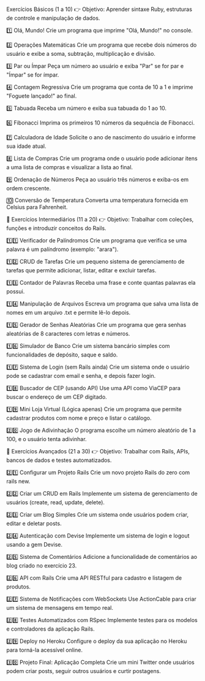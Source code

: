 Exercícios Básicos (1 a 10)
👉 Objetivo: Aprender sintaxe Ruby, estruturas de controle e manipulação de dados.

1️⃣ Olá, Mundo!
Crie um programa que imprime "Olá, Mundo!" no console.

2️⃣ Operações Matemáticas
Crie um programa que recebe dois números do usuário e exibe a soma, subtração, multiplicação e divisão.

3️⃣ Par ou Ímpar
Peça um número ao usuário e exiba "Par" se for par e "Ímpar" se for ímpar.

4️⃣ Contagem Regressiva
Crie um programa que conta de 10 a 1 e imprime "Foguete lançado!" ao final.

5️⃣ Tabuada
Receba um número e exiba sua tabuada do 1 ao 10.

6️⃣ Fibonacci
Imprima os primeiros 10 números da sequência de Fibonacci.

7️⃣ Calculadora de Idade
Solicite o ano de nascimento do usuário e informe sua idade atual.

8️⃣ Lista de Compras
Crie um programa onde o usuário pode adicionar itens a uma lista de compras e visualizar a lista ao final.

9️⃣ Ordenação de Números
Peça ao usuário três números e exiba-os em ordem crescente.

🔟 Conversão de Temperatura
Converta uma temperatura fornecida em Celsius para Fahrenheit.

🔹 Exercícios Intermediários (11 a 20)
👉 Objetivo: Trabalhar com coleções, funções e introduzir conceitos do Rails.

1️⃣1️⃣ Verificador de Palíndromos
Crie um programa que verifica se uma palavra é um palíndromo (exemplo: "arara").

1️⃣2️⃣ CRUD de Tarefas
Crie um pequeno sistema de gerenciamento de tarefas que permite adicionar, listar, editar e excluir tarefas.

1️⃣3️⃣ Contador de Palavras
Receba uma frase e conte quantas palavras ela possui.

1️⃣4️⃣ Manipulação de Arquivos
Escreva um programa que salva uma lista de nomes em um arquivo .txt e permite lê-lo depois.

1️⃣5️⃣ Gerador de Senhas Aleatórias
Crie um programa que gera senhas aleatórias de 8 caracteres com letras e números.

1️⃣6️⃣ Simulador de Banco
Crie um sistema bancário simples com funcionalidades de depósito, saque e saldo.

1️⃣7️⃣ Sistema de Login (sem Rails ainda)
Crie um sistema onde o usuário pode se cadastrar com email e senha, e depois fazer login.

1️⃣8️⃣ Buscador de CEP (usando API)
Use uma API como ViaCEP para buscar o endereço de um CEP digitado.

1️⃣9️⃣ Mini Loja Virtual (Lógica apenas)
Crie um programa que permite cadastrar produtos com nome e preço e listar o catálogo.

2️⃣0️⃣ Jogo de Adivinhação
O programa escolhe um número aleatório de 1 a 100, e o usuário tenta adivinhar.

🔹 Exercícios Avançados (21 a 30)
👉 Objetivo: Trabalhar com Rails, APIs, bancos de dados e testes automatizados.

2️⃣1️⃣ Configurar um Projeto Rails
Crie um novo projeto Rails do zero com rails new.

2️⃣2️⃣ Criar um CRUD em Rails
Implemente um sistema de gerenciamento de usuários (create, read, update, delete).

2️⃣3️⃣ Criar um Blog Simples
Crie um sistema onde usuários podem criar, editar e deletar posts.

2️⃣4️⃣ Autenticação com Devise
Implemente um sistema de login e logout usando a gem Devise.

2️⃣5️⃣ Sistema de Comentários
Adicione a funcionalidade de comentários ao blog criado no exercício 23.

2️⃣6️⃣ API com Rails
Crie uma API RESTful para cadastro e listagem de produtos.

2️⃣7️⃣ Sistema de Notificações com WebSockets
Use ActionCable para criar um sistema de mensagens em tempo real.

2️⃣8️⃣ Testes Automatizados com RSpec
Implemente testes para os modelos e controladores da aplicação Rails.

2️⃣9️⃣ Deploy no Heroku
Configure o deploy da sua aplicação no Heroku para torná-la acessível online.

3️⃣0️⃣ Projeto Final: Aplicação Completa
Crie um mini Twitter onde usuários podem criar posts, seguir outros usuários e curtir postagens.









